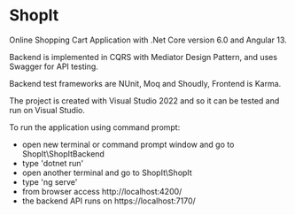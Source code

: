 # ShopIt

Online Shopping Cart Application with .Net Core version 6.0 and Angular 13.

Backend is implemented in CQRS with Mediator Design Pattern, and uses Swagger for API testing.

Backend test frameworks are NUnit, Moq and Shoudly, Frontend is Karma.

The project is created with Visual Studio 2022 and so it can be tested and run on Visual Studio.

To run the application using command prompt:
- open new terminal or command prompt window and go to ShopIt\ShopItBackend
- type 'dotnet run'
- open another terminal and go to ShopIt\ShopIt 
- type 'ng serve'
- from browser access http://localhost:4200/ 
- the backend API runs on https://localhost:7170/ 
